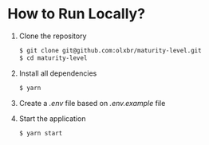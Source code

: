 # How to Run Locally?

1. Clone the repository
    ```bash
    $ git clone git@github.com:olxbr/maturity-level.git
    $ cd maturity-level
    ```


2. Install all dependencies
    ```bash
    $ yarn
    ```


3. Create a _.env_ file based on _.env.example_ file


4. Start the application
    ```bash
    $ yarn start
    ```